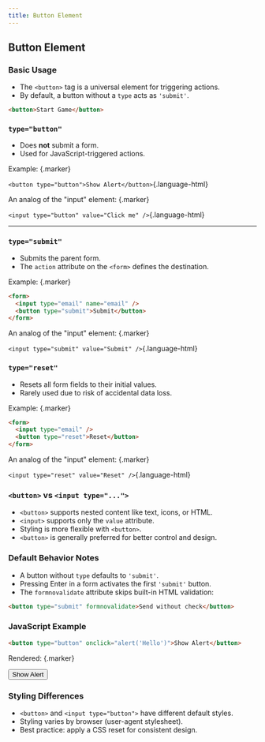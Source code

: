```yaml
---
title: Button Element
---
```


## Button Element

### Basic Usage

- The `<button>` tag is a universal element for triggering actions.
- By default, a button without a `type` acts as `'submit'`.

```html
<button>Start Game</button>
```


### `type="button"`

- Does **not** submit a form.
- Used for JavaScript-triggered actions.

Example: {.marker}  

`<button type="button">Show Alert</button>`{.language-html}  

An analog of the "input" element: {.marker}  

`<input type="button" value="Click me" />`{.language-html}  

---

### `type="submit"`

- Submits the parent form.
- The `action` attribute on the `<form>` defines the destination.

Example: {.marker}  

```html
<form>
  <input type="email" name="email" />
  <button type="submit">Submit</button>
</form>
```

An analog of the "input" element: {.marker}  

`<input type="submit" value="Submit" />`{.language-html}



### `type="reset"`

- Resets all form fields to their initial values.
- Rarely used due to risk of accidental data loss.

Example: {.marker}  

```html
<form>
  <input type="email" />
  <button type="reset">Reset</button>
</form>
```

An analog of the "input" element: {.marker}  

`<input type="reset" value="Reset" />`{.language-html}  


### `<button>` vs `<input type="...">`

- `<button>` supports nested content like text, icons, or HTML.
- `<input>` supports only the `value` attribute.
- Styling is more flexible with `<button>`.
- `<button>` is generally preferred for better control and design.


### Default Behavior Notes

- A button without `type` defaults to `'submit'`.
- Pressing Enter in a form activates the first `'submit'` button.
- The `formnovalidate` attribute skips built-in HTML validation:

```html
<button type="submit" formnovalidate>Send without check</button>
```


### JavaScript Example

```html
<button type="button" onclick="alert('Hello')">Show Alert</button>
```

Rendered: {.marker}  

<button type="button" onclick="alert('Hello')">Show Alert</button>


### Styling Differences

- `<button>` and `<input type="button">` have different default styles.
- Styling varies by browser (user-agent stylesheet).
- Best practice: apply a CSS reset for consistent design.